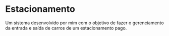 # Estacionamento
Um sistema desenvolvido por mim com o objetivo de fazer o gerenciamento da entrada e saída de carros de um estacionamento pago. 
